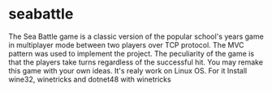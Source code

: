 # seabattle
The Sea Battle game is a classic version of the popular school's years game in multiplayer mode between two players over TCP protocol. The MVC pattern was used to implement the project. The peculiarity of the game is that the players take turns regardless of the successful hit. You may remake this game with your own ideas. It's realy work on Linux OS. For it Install wine32, winetricks and dotnet48 with winetricks
